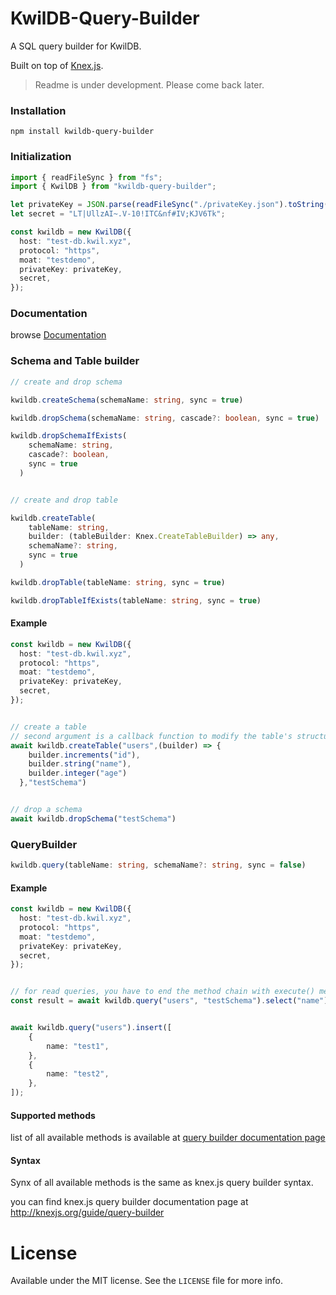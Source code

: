# KwilDB-Query-Builder

A SQL query builder for KwilDB.

Built on top of [Knex.js](https://knexjs.org/).







> Readme is under development. Please come back later.





### Installation

```shell
npm install kwildb-query-builder
```



### Initialization

```typescript
import { readFileSync } from "fs";
import { KwilDB } from "kwildb-query-builder";

let privateKey = JSON.parse(readFileSync("./privateKey.json").toString());
let secret = "LT|UllzAI~.V-10!ITC&nf#IV;KJV6Tk";

const kwildb = new KwilDB({
  host: "test-db.kwil.xyz",
  protocol: "https",
  moat: "testdemo",
  privateKey: privateKey,
  secret,
});
```





### Documentation

browse [Documentation](https://soheil555.github.io/kwildb-query-builder/)





### Schema and Table builder



```typescript
// create and drop schema

kwildb.createSchema(schemaName: string, sync = true)

kwildb.dropSchema(schemaName: string, cascade?: boolean, sync = true) 

kwildb.dropSchemaIfExists(
    schemaName: string,
    cascade?: boolean,
    sync = true
  )


// create and drop table

kwildb.createTable(
    tableName: string,
    builder: (tableBuilder: Knex.CreateTableBuilder) => any,
    schemaName?: string,
    sync = true
  ) 

kwildb.dropTable(tableName: string, sync = true)

kwildb.dropTableIfExists(tableName: string, sync = true)

```



#### Example

```typescript
const kwildb = new KwilDB({
  host: "test-db.kwil.xyz",
  protocol: "https",
  moat: "testdemo",
  privateKey: privateKey,
  secret,
});  


// create a table
// second argument is a callback function to modify the table's structure using the knex.js schema-building commands.
await kwildb.createTable("users",(builder) => {
    builder.increments("id"),
    builder.string("name"),
    builder.integer("age")
  },"testSchema")


// drop a schema
await kwildb.dropSchema("testSchema")
```







### QueryBuilder

```typescript
kwildb.query(tableName: string, schemaName?: string, sync = false)
```



#### Example

```typescript
const kwildb = new KwilDB({
  host: "test-db.kwil.xyz",
  protocol: "https",
  moat: "testdemo",
  privateKey: privateKey,
  secret,
});


// for read queries, you have to end the method chain with execute() method.
const result = await kwildb.query("users", "testSchema").select("name").whereNull("age").execute()


await kwildb.query("users").insert([
    {
        name: "test1",
    },
    {
        name: "test2",
    },
]);

```



#### Supported methods

list of all available methods is available at  [query builder documentation page](https://soheil555.github.io/kwildb-query-builder/classes/KwilDBQueryBuilder.html)

#### Syntax

Synx of all available methods is the same as knex.js query builder syntax. 

you can find knex.js query builder documentation page at http://knexjs.org/guide/query-builder



# License

Available under the MIT license. See the `LICENSE` file for more info.